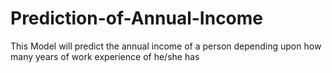 # Prediction-of-Annual-Income
This Model will predict the annual income of a person depending upon how many years of  work experience of he/she has
